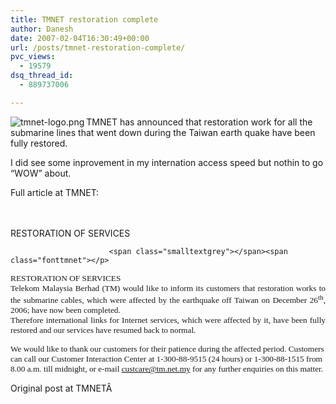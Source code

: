 ```yaml
---
title: TMNET restoration complete
author: Danesh
date: 2007-02-04T16:30:49+00:00
url: /posts/tmnet-restoration-complete/
pvc_views:
  - 19579
dsq_thread_id:
  - 889737006

---
```

[<img src="/techblog/wp-content/uploads/2007/01/tmnet-logo.png" title="tmnet-logo.png" alt="tmnet-logo.png" align="left" />][1]TMNET has announced that restoration work for all the submarine lines that went down during the Taiwan earth quake have been fully restored.

I did see some inprovement in my internation access speed but nothin to go &#8220;WOW&#8221; about.

Full article at TMNET:

<span class="smalltextblack"><span class="smalltextblack"><br /> </span></span> <span class="fontSoalan"><br /> RESTORATION OF SERVICES</span>

                          <span class="smalltextgrey"></span><span class="fonttmnet"></p> 

<p class="MsoNormal" style="margin: 0in 0in 0pt; text-align: justify">
  <span style="font-size: 10pt; font-family: Verdana">RESTORATION OF SERVICES<o:p></o:p></span>
</p>

<p class="MsoNormal" style="margin: 0in 0in 0pt; text-align: justify">
  <span style="font-size: 10pt; font-family: Verdana">Telekom Malaysia Berhad (TM) would like to inform its customers that restoration works to the submarine cables, which were affected by the earthquake off <st1:place w:st="on"><st1:country-region w:st="on">Taiwan</st1:country-region></st1:place> on December 26<sup>th</sup>, 2006; have now been completed. <o:p></o:p></span>
</p>

<p class="MsoNormal" style="margin: 0in 0in 0pt; text-align: justify">
  <span style="font-size: 10pt; font-family: Verdana">Therefore international links for Internet services, which were affected by it, have been fully restored and our services have resumed back to normal. <o:p></o:p></span>
</p>

<p>
  <span style="font-size: 10pt; font-family: Verdana">We would like to thank our customers for their patience during the affected period. Customers can call our <st1:place w:st="on"><st1:placename w:st="on">Customer</st1:placename> <st1:placename w:st="on">Interaction</st1:placename> <st1:placetype w:st="on">Center</st1:placetype></st1:place> at 1-300-88-9515 (24 hours) or 1-300-88-1515 from 8.00 a.m. till midnight, or e-mail <a href="mailto:custcare@tm.net.my">custcare@tm.net.my</a> for any further enquiries on this matter.</span>
</p>

<p>
  Original post at TMNETÂ 
</p>

<p>
  </span>
</p>

 [1]: /techblog/wp-content/uploads/2007/01/tmnet-logo.png "tmnet-logo.png"